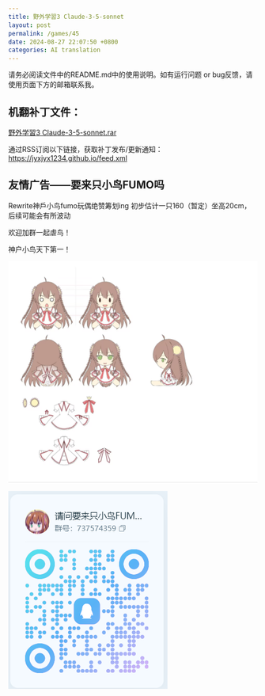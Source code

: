 ```yaml
---
title: 野外学習3 Claude-3-5-sonnet
layout: post
permalink: /games/45
date: 2024-08-27 22:07:50 +0800
categories: AI translation
---
```



请务必阅读文件中的README.md中的使用说明。如有运行问题 or bug反馈，请使用页面下方的邮箱联系我。

## 机翻补丁文件：

[野外学習3 Claude-3-5-sonnet.rar](../resources/%E9%87%8E%E5%A4%96%E5%AD%A6%E7%BF%923%20Claude-3-5-sonnet.rar)

 

通过RSS订阅以下链接，获取补丁发布/更新通知：https://jyxjyx1234.github.io/feed.xml

## 友情广告——要来只小鸟FUMO吗

Rewrite神戶小鸟fumo玩偶绝赞筹划ing 初步估计一只160（暂定）坐高20cm，后续可能会有所波动

欢迎加群一起虐鸟！

神户小鸟天下第一！

![稿图.png](image/广告/小鸟稿图.png)

![群号.png](image/广告/群号.png)

